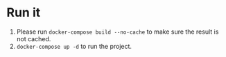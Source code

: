 # Run it
1. Please run ```docker-compose build --no-cache``` to make sure the result is not cached.
2. ```docker-compose up -d``` to run the project.
